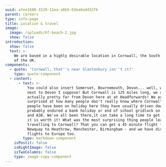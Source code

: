 ```yaml
---
uuid: afee1680-1529-11ea-a6b5-63ea6add32fb
parent: careers
type: info-page
title: Location & travel
image:
  image: /uploads/hf-beach-2.jpg
  show: false
introduction:
  show: false
  text: >-
    We are based in a highly desirable location in Cornwall, the South West part
    of the UK.
components:
  - quote: 'Cornwall, that''s near Glastonbury isn''t it?'
    type: quote-component
  - content:
      - text: >-
          You could also insert Somerset, Bournemouth, Devon... well, we are
          next to Devon I suppose! But Cornwall is 125 miles long, we are
          actually pretty far from Devon here at at Headforwards! We are always
          surprised at how many people don't really know where Cornwall is. If
          people have been on holiday here they have usually driven down and
          probably endured a bank holiday or end of school gridlock on the M5
          and A30. We've all been there,it can take a long time to get here, but
          it is worth it! What was the most surprising thing people learnt about
          travelling to Cornwall? That you can get a 45 minute flight from
          Newquay to Heathrow, Manchester, Birmingham - and we have direct
          flights to Europe too.
        type: markdown-component
    isPostit: false
    isRightImage: false
    isTwoColumns: false
    type: image-copy-component
---
```


